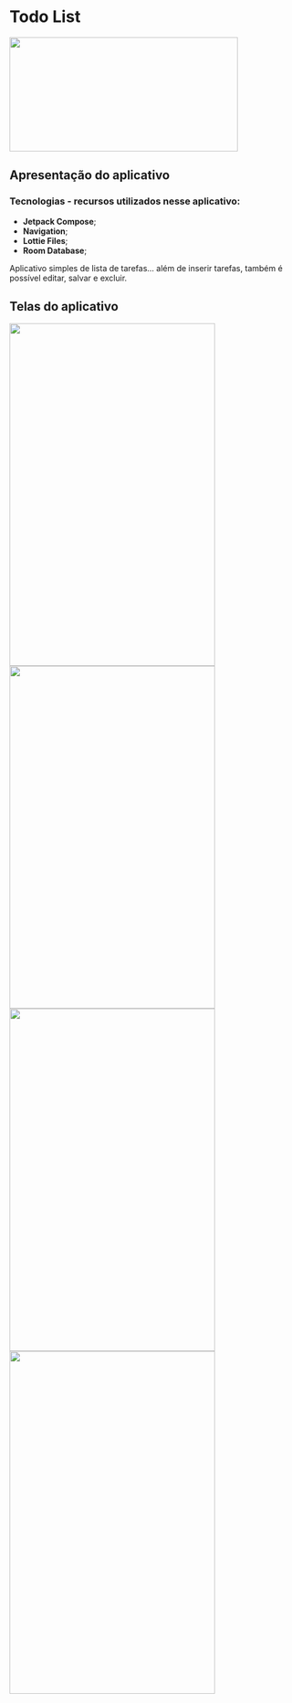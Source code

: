 # Todo List

<img src="https://github.com/user-attachments/assets/195b7b30-7408-4022-be72-adb5bf4ff910" width="400" height="200"/>

## Apresentação do aplicativo

### Tecnologias - recursos utilizados nesse aplicativo:
<ul>
  <li><b>Jetpack Compose</b>;</li>
  <li><b>Navigation</b>;</li>
  <li><b>Lottie Files</b>;</li>
  <li><b>Room Database</b>;</li>
</ul>

Aplicativo simples de lista de tarefas... além de inserir tarefas, também é possível editar, salvar e excluir.

## Telas do aplicativo


<img src="https://github.com/user-attachments/assets/5dc0ac6d-a7c6-461a-a613-a61ffe1cffbe" width="360" height="600"/>
<img src="https://github.com/user-attachments/assets/39df06ff-aa99-48a1-bb1e-287520ec6f8a" width="360" height="600"/>
<img src="https://github.com/user-attachments/assets/05497bcc-166d-457d-a642-82895c5fb397" width="360" height="600"/>
<img src="https://github.com/user-attachments/assets/d9a82c3a-25be-4ea8-a78e-5b39c8665139" width="360" height="600"/>






